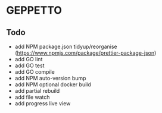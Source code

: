 # GEPPETTO

## Todo

- add NPM package.json tidyup/reorganise (https://www.npmjs.com/package/prettier-package-json)
- add GO lint
- add GO test
- add GO compile
- add NPM auto-version bump
- add NPM optional docker build
- add partial rebuild
- add file watch
- add progress live view